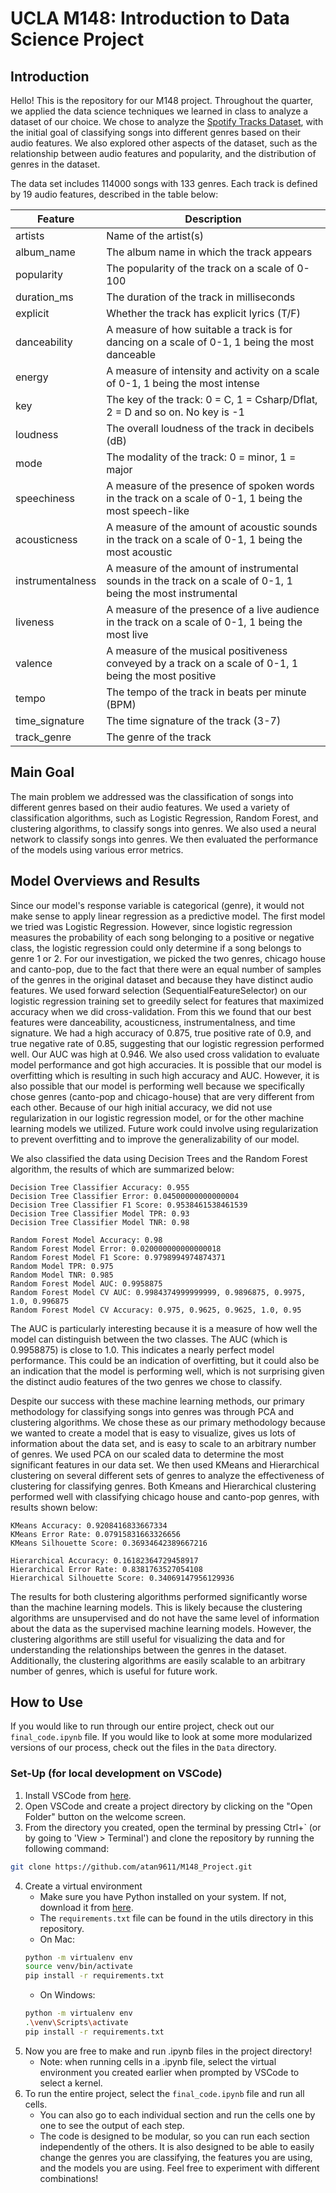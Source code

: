 # UCLA M148: Introduction to Data Science Project

## Introduction
Hello! This is the repository for our M148 project. Throughout the quarter, we applied the data science techniques we learned in class to analyze a dataset of our choice. We chose to analyze the [Spotify Tracks Dataset](https://huggingface.co/datasets/maharshipandya/spotify-tracks-dataset), with the initial goal of classifying songs into different genres based on their audio features. We also explored other aspects of the dataset, such as the relationship between audio features and popularity, and the distribution of genres in the dataset. 

The data set includes 114000 songs with 133 genres. Each track is defined by 19 audio features, described in the table below:

| Feature | Description |
| --- | --- |
| artists | Name of the artist(s) |
| album_name | The album name in which the track appears |
| popularity | The popularity of the track on a scale of 0-100 |
| duration_ms | The duration of the track in milliseconds |
| explicit | Whether the track has explicit lyrics (T/F) |
| danceability | A measure of how suitable a track is for dancing on a scale of 0-1, 1 being the most danceable |
| energy | A measure of intensity and activity on a scale of 0-1, 1 being the most intense |
| key | The key of the track: 0 = C, 1 = Csharp/Dflat, 2 = D and so on. No key is -1 |
| loudness | The overall loudness of the track in decibels (dB) |
| mode | The modality of the track: 0 = minor, 1 = major |
| speechiness | A measure of the presence of spoken words in the track on a scale of 0-1, 1 being the most speech-like |
| acousticness | A measure of the amount of acoustic sounds in the track on a scale of 0-1, 1 being the most acoustic |
| instrumentalness | A measure of the amount of instrumental sounds in the track on a scale of 0-1, 1 being the most instrumental |
| liveness | A measure of the presence of a live audience in the track on a scale of 0-1, 1 being the most live |
| valence | A measure of the musical positiveness conveyed by a track on a scale of 0-1, 1 being the most positive |
| tempo | The tempo of the track in beats per minute (BPM) |
| time_signature | The time signature of the track (3-7) |
| track_genre | The genre of the track |

## Main Goal
The main problem we addressed was the classification of songs into different genres based on their audio features. We used a variety of classification algorithms, such as Logistic Regression, Random Forest, and clustering algorithms, to classify songs into genres. We also used a neural network to classify songs into genres. We then evaluated the performance of the models using various error metrics.

## Model Overviews and Results
Since our model's response variable is categorical (genre), it would not make sense to apply linear regression as a predictive model. The first model we tried was Logistic Regression. However, since logistic regression measures the probability of each song belonging to a positive or negative class, the logistic regression could only determine if a song belongs to genre 1 or 2. For our investigation, we picked the two genres, chicago house and canto-pop, due to the fact that there were an equal number of samples of the genres in the original dataset and because they have distinct audio features. We used forward selection  (SequentialFeatureSelector) on our logistic regression training set to greedily select for features that maximized accuracy when we did cross-validation. From this we found that our best features were danceability,  acousticness, instrumentalness, and time signature. We had a high accuracy of 0.875, true positive rate of 0.9, and true negative rate of 0.85, suggesting that our logistic regression performed well. Our AUC was high at 0.946. We also used cross validation to evaluate model performance and got high accuracies. It is possible that our model is overfitting which is resulting in such high accuracy and AUC. However, it is also possible that our model is performing well because we specifically chose genres (canto-pop and chicago-house) that are very different from each other. Because of our high initial accuracy, we did not use regularization in our logistic regression model, or for the other machine learning models we utilized. Future work could involve using regularization to prevent overfitting and to improve the generalizability of our model.

We also classified the data using Decision Trees and the Random Forest algorithm, the results of which are summarized below:

```
Decision Tree Classifier Accuracy: 0.955
Decision Tree Classifier Error: 0.04500000000000004
Decision Tree Classifier F1 Score: 0.9538461538461539
Decision Tree Classifier Model TPR: 0.93
Decision Tree Classifier Model TNR: 0.98

Random Forest Model Accuracy: 0.98
Random Forest Model Error: 0.020000000000000018
Random Forest Model F1 Score: 0.9798994974874371
Random Model TPR: 0.975
Random Model TNR: 0.985
Random Forest Model AUC: 0.9958875
Random Forest Model CV AUC: 0.9984374999999999, 0.9896875, 0.9975, 1.0, 0.996875
Random Forest Model CV Accuracy: 0.975, 0.9625, 0.9625, 1.0, 0.95
```

The AUC is particularly interesting because it is a measure of how well the model can distinguish between the two classes. The AUC (which is 0.9958875) is close to 1.0. This indicates a nearly perfect model performance. This could be an indication of overfitting, but it could also be an indication that the model is performing well, which is not surprising given the distinct audio features of the two genres we chose to classify.

Despite our success with these machine learning methods, our primary methodology for classifying songs into genres was through PCA and clustering algorithms. We chose these as our primary methodology because we wanted to create a model that is easy to visualize, gives us lots of information about the data set, and is easy to scale to an arbitrary number of genres. We used PCA on our scaled data to determine the most significant features in our data set. We then used KMeans and Hierarchical clustering on several different sets of genres to analyze the effectiveness of clustering for classifying genres. Both Kmeans and Hierarchical clustering performed well with classifying chicago house and canto-pop genres, with results shown below:

```
KMeans Accuracy: 0.9208416833667334
KMeans Error Rate: 0.07915831663326656
KMeans Silhouette Score: 0.36934642389667216

Hierarchical Accuracy: 0.16182364729458917
Hierarchical Error Rate: 0.8381763527054108
Hierarchical Silhouette Score: 0.34069147956129936
```

The results for both clustering algorithms performed significantly worse than the machine learning models. This is likely because the clustering algorithms are unsupervised and do not have the same level of information about the data as the supervised machine learning models. However, the clustering algorithms are still useful for visualizing the data and for understanding the relationships between the genres in the dataset. Additionally, the clustering algorithms are easily scalable to an arbitrary number of genres, which is useful for future work.

## How to Use
If you would like to run through our entire project, check out our `final_code.ipynb` file. If you would like to look at some more modularized versions of our process, check out the files in the `Data` directory.

### Set-Up (for local development on VSCode)
1. Install VSCode from [here](https://code.visualstudio.com/).
2. Open VSCode and create a project directory by clicking on the "Open Folder" button on the welcome screen.
3. From the directory you created, open the terminal by pressing Ctrl+` (or by going to 'View > Terminal') and clone the repository by running the following command:
```bash
git clone https://github.com/atan9611/M148_Project.git
```
4. Create a virtual environment
    * Make sure you have Python installed on your system. If not, download it from [here](https://www.python.org/downloads/).
    * The `requirements.txt` file can be found in the utils directory in this repository.
    * On Mac:
    ```bash
    python -m virtualenv env
    source venv/bin/activate
    pip install -r requirements.txt
    ```
    * On Windows:
    ```bash
    python -m virtualenv env
    .\venv\Scripts\activate
    pip install -r requirements.txt
    ```
5. Now you are free to make and run .ipynb files in the project directory!
    * Note: when running cells in a .ipynb file, select the virtual environment you created earlier when prompted by VSCode to select a kernel.
6. To run the entire project, select the `final_code.ipynb` file and run all cells. 
    * You can also go to each individual section and run the cells one by one to see the output of each step.
    * The code is designed to be modular, so you can run each section independently of the others. It is also designed to be able to easily change the genres you are classifying, the features you are using, and the models you are using. Feel free to experiment with different combinations!
